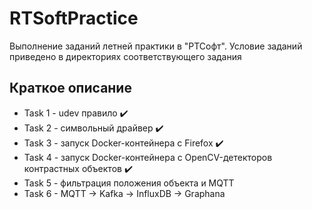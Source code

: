 # RTSoftPractice

Выполнение заданий летней практики в "РТСофт". Условие заданий приведено в директориях соответствующего задания

## Краткое описание
- Task 1 - udev правило :heavy_check_mark:
- Task 2 - символьный драйвер :heavy_check_mark:
- Task 3 - запуск Docker-контейнера с Firefox :heavy_check_mark:
- Task 4 - запуск Docker-контейнера с OpenCV-детекторов контрастных объектов :heavy_check_mark:
- Task 5 - фильтрация положения объекта и MQTT
- Task 6 - MQTT -> Kafka -> InfluxDB -> Graphana
